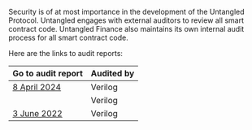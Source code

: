 
Security is of at most importance in the development of the Untangled Protocol. Untangled engages with external auditors to review all smart contract code. Untangled Finance also maintains its own internal audit process for all smart contract code.

Here are the links to audit reports:

| Go to audit report                                                                                                                      | Audited by                | 
| --------------------------------------------------------------------------------------------------------------------------------------- | ------------------------- | 
| [8 April 2024](https://github.com/Verilog-Solutions/.github/blob/main/Audit/Untangle_Protocol_Audit/Untangled_FInance_Audit_Report.pdf) | Verilog                   | 
| []() | Verilog                      | 
| [3 June 2022](https://www.verilog.solutions/audits/untangle_protocol/)                                                                  | Verilog                      |

